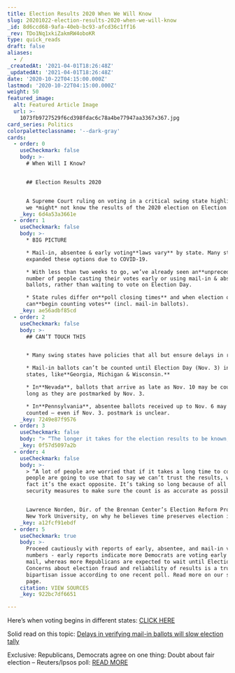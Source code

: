 ```yaml
---
title: Election Results 2020 When We Will Know
slug: 20201022-election-results-2020-when-we-will-know
_id: 8d6ccd68-9afa-40eb-bc93-afcd36c1ff16
_rev: TDo1Nq1xkiZakmRW4oboKR
type: quick_reads
draft: false
aliases:
  - /
_createdAt: '2021-04-01T18:26:48Z'
_updatedAt: '2021-04-01T18:26:48Z'
date: '2020-10-22T04:15:00.000Z'
lastmod: '2020-10-22T04:15:00.000Z'
weight: 50
featured_image:
  alt: Featured Article Image
  url: >-
    1073fb9727529f6cd398fdac6c78a4be77947aa3367x367.jpg
card_series: Politics
colorpaletteclassname: '--dark-gray'
cards:
  - order: 0
    useCheckmark: false
    body: >-
      # When Will I Know?


      ## Election Results 2020


      A Supreme Court ruling on voting in a critical swing state highlights why
      we *might* not know the results of the 2020 election on Election Day.
    _key: 6d4a53a3661e
  - order: 1
    useCheckmark: false
    body: >-
      * BIG PICTURE

      * Mail-in, absentee & early voting**laws vary** by state. Many states
      expanded these options due to COVID-19.

      * With less than two weeks to go, we’ve already seen an**unprecedented**
      number of people casting their votes early or using mail-in & absentee
      ballots, rather than waiting to vote on Election Day.

      * State rules differ on**poll closing times** and when election officials
      can**begin counting votes** (incl. mail-in ballots).
    _key: ae56adbf85cd
  - order: 2
    useCheckmark: false
    body: >-
      ## CAN’T TOUCH THIS


      * Many swing states have policies that all but ensure delays in results.

      * Mail-in ballots can’t be counted until Election Day (Nov. 3) in some
      states, like**Georgia, Michigan & Wisconsin.**

      * In**Nevada**, ballots that arrive as late as Nov. 10 may be counted – so
      long as they are postmarked by Nov. 3.

      * In**Pennsylvania**, absentee ballots received up to Nov. 6 may be
      counted – even if Nov. 3. postmark is unclear.
    _key: 7249e87f9576
  - order: 3
    useCheckmark: false
    body: "> “The longer it takes for the election results to be known, the greater the risk that they’re going to be questioned and second-guessed, and that we’re going to be that national news story that we really don’t want to be.”\n\nLisa Schaefer, Executive Dir. at County Commissioners Assoc. of Pennsylvania, ahead of this week's U.S. Supreme Court's 4-4 ruling rejecting GOP efforts\_to require absentee ballots be received by Election Day in order to be counted."
    _key: 0f57d5097a2b
  - order: 4
    useCheckmark: false
    body: >-
      > “A lot of people are worried that if it takes a long time to count,
      people are going to use that to say we can’t trust the results, when in
      fact it’s the exact opposite. It’s taking so long because of all these
      security measures to make sure the count is as accurate as possible.”


      Lawrence Norden, Dir. of the Brennan Center’s Election Reform Program at
      New York University, on why he believes time preserves election integrity.
    _key: a12fcf91ebdf
  - order: 5
    useCheckmark: true
    body: >-
      Proceed cautiously with reports of early, absentee, and mail-in voting
      numbers - early reports indicate more Democrats are voting early or by
      mail, whereas more Republicans are expected to wait until Election Day.
      Concerns about election fraud and reliability of results is a truly
      bipartisan issue according to one recent poll. Read more on our source
      page.
    citation: VIEW SOURCES
    _key: 922bc7df6651

---
```

Here’s when voting begins in different states: [CLICK HERE](https://www.ncsl.org/research/elections-and-campaigns/vopp-table-16-when-absentee-mail-ballot-processing-and-counting-can-begin.aspx)

Solid read on this topic: [Delays in verifying mail-in ballots will slow election tally](https://apnews.com/article/virus-outbreak-election-2020-donald-trump-elections-voting-2020-b382942a72809ab70a32d7dc1a93ee40)

Exclusive: Republicans, Democrats agree on one thing: Doubt about fair election – Reuters/Ipsos poll: [READ MORE](https://www.reuters.com/article/us-usa-election-poll-exclusive/exclusive-republicans-democrats-agree-on-one-thing-doubt-about-fair-election-reuters-ipsos-poll-idUSKCN24W26S)